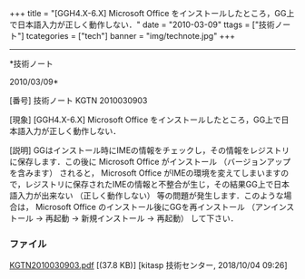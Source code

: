 ﻿+++
title = "[GGH4.X-6.X] Microsoft Office をインストールしたところ，GG上で日本語入力が正しく動作しない．"
date = "2010-03-09"
ttags = ["技術ノート"]
tcategories = ["tech"]
banner = "img/technote.jpg"
+++

-----------------------------------------------------------------------------------------------------------------------------

*技術ノート

2010/03/09*


[番号]
技術ノート KGTN 2010030903

[現象]
[GGH4.X-6.X] Microsoft Office
をインストールしたところ，GG上で日本語入力が正しく動作しない．

[説明]
GGはインストール時にIMEの情報をチェックし，その情報をレジストリに保存します．この後に
Microsoft Office がインストール （バージョンアップを含みます）
されると， Microsoft Office
がIMEの環境を変えてしまいますので，レジストリに保存されたIMEの情報と不整合が生じ，その結果GG上で日本語入力が出来ない
（正しく動作しない） 等の問題が発生します．このような場合は， Microsoft
Office のインストール後にGGを再インストール （アンインストール → 再起動
→ 新規インストール → 再起動） して下さい．


### ファイル

 
 


[KGTN2010030903.pdf](http://techreport.kitasp.net/attachments/download/4111/KGTN2010030903.pdf)
 [(37.8 KB)] [kitasp 技術センター, 2018/10/04
09:26]


 


 


